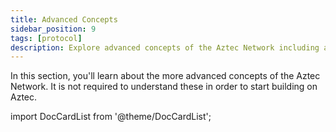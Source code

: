 ```yaml
---
title: Advanced Concepts
sidebar_position: 9
tags: [protocol]
description: Explore advanced concepts of the Aztec Network including authentication witnesses and other protocol-level details for experienced developers.
---
```


In this section, you'll learn about the more advanced concepts of the Aztec Network. It is not required to understand these in order to start building on Aztec.

import DocCardList from '@theme/DocCardList';

<DocCardList />
